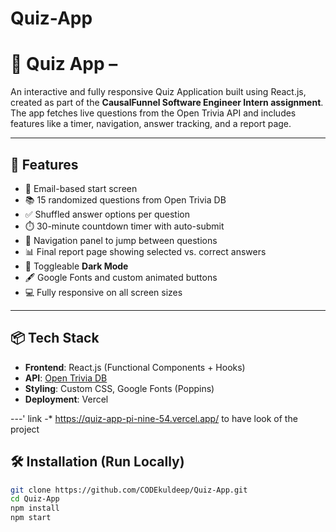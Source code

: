 # Quiz-App
# 🧠 Quiz App –

An interactive and fully responsive Quiz Application built using React.js, created as part of the **CausalFunnel Software Engineer Intern assignment**. The app fetches live questions from the Open Trivia API and includes features like a timer, navigation, answer tracking, and a report page.

---

## 🚀 Features

- 📩 Email-based start screen
- 📚 15 randomized questions from Open Trivia DB
- ✅ Shuffled answer options per question
- ⏱️ 30-minute countdown timer with auto-submit
- 🔀 Navigation panel to jump between questions
- 📊 Final report page showing selected vs. correct answers
- 🌙 Toggleable **Dark Mode**
- 🖋️ Google Fonts and custom animated buttons
- 💻 Fully responsive on all screen sizes

---

## 📦 Tech Stack

- **Frontend**: React.js (Functional Components + Hooks)
- **API**: [Open Trivia DB](https://opentdb.com/api.php?amount=15)
- **Styling**: Custom CSS, Google Fonts (Poppins)
- **Deployment**: Vercel

---'
link -* https://quiz-app-pi-nine-54.vercel.app/ to have look of the project

## 🛠️ Installation (Run Locally)

```bash
git clone https://github.com/CODEkuldeep/Quiz-App.git
cd Quiz-App
npm install
npm start
 
